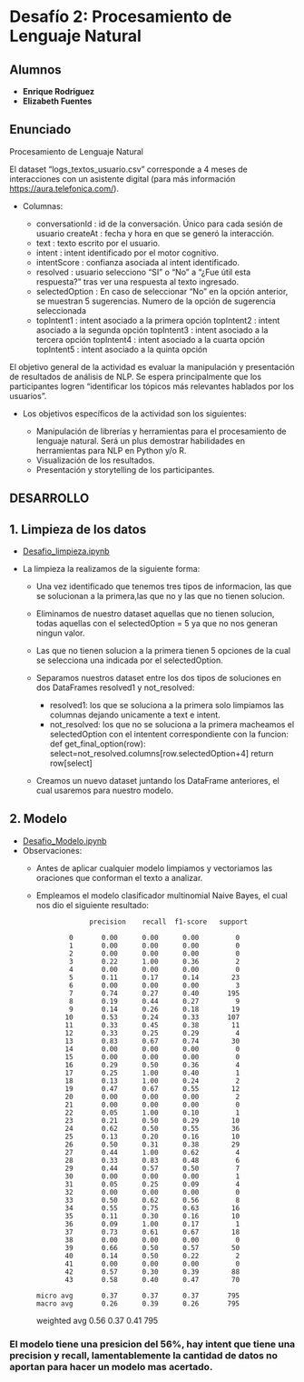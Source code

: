# Desafío 2: Procesamiento de Lenguaje Natural

## __Alumnos__
* __Enrique Rodriguez__
* __Elizabeth Fuentes__  

## Enunciado

Procesamiento de Lenguaje Natural

El dataset “logs_textos_usuario.csv” corresponde a 4 meses de interacciones con un asistente digital (para más información https://aura.telefonica.com/).

* Columnas:

    * conversationId : id de la conversación. Único para cada sesión de usuario createAt : fecha y hora en que se generó la interacción.
    * text : texto escrito por el usuario.
    * intent : intent identificado por el motor cognitivo.
    * intentScore : confianza asociada al intent identificado.
    * resolved : usuario selecciono “SI” o “No” a “¿Fue útil esta respuesta?” tras ver una respuesta al texto ingresado.
    * selectedOption : En caso de seleccionar “No” en la opción anterior, se muestran 5 sugerencias. Numero de la opción de sugerencia seleccionada
    * topIntent1 : intent asociado a la primera opción topIntent2 : intent asociado a la segunda opción topIntent3 : intent asociado a la tercera opción topIntent4 : intent asociado a la cuarta opción topIntent5 : intent asociado a la quinta opción

El objetivo general de la actividad es evaluar la manipulación y presentación de resultados de análisis de NLP. Se espera principalmente que los participantes logren “identificar los tópicos más relevantes hablados por los usuarios”.

* Los objetivos específicos de la actividad son los siguientes:

    * Manipulación de librerías y herramientas para el procesamiento de lenguaje natural. Será un plus demostrar habilidades en herramientas para NLP en Python y/o R.
    * Visualización de los resultados. 
    * Presentación y storytelling de los participantes.
    

## DESARROLLO

## 1. Limpieza de los datos
* [Desafio_limpieza.ipynb](Desafio_limpieza.ipynb)
* La limpieza la realizamos de la siguiente forma:

    * Una vez identificado que tenemos tres tipos de informacion, las que se solucionan a la primera,las que no y las que no tienen solucion. 
    * Eliminamos de nuestro dataset aquellas que no tienen solucion, todas aquellas con el selectedOption = 5 ya que no nos generan ningun valor.
    * Las que no tienen solucion a la primera tienen 5 opciones de la cual se selecciona una indicada por el selectedOption.
    * Separamos nuestros dataset entre los dos tipos de soluciones en dos DataFrames resolved1 y not_resolved:
        * resolved1: los que se soluciona a la primera solo limpiamos las columnas dejando unicamente a text e intent.
        * not_resolved: los que no se soluciona a la primera macheamos el selectedOption con el intentent correspondiente con la funcion:
            def get_final_option(row):
                select=not_resolved.columns[row.selectedOption+4]
                return row[select]
                
    * Creamos un nuevo dataset juntando los DataFrame anteriores, el cual usaremos para nuestro modelo. 
           
 
 ## 2. Modelo
 * [Desafio_Modelo.ipynb](Desafio_Modelo.ipynb)
 * Observaciones:
     * Antes de aplicar cualquier modelo limpiamos y vectoriamos las oraciones que conforman el texto a analizar. 
     * Empleamos el modelo clasificador multinomial Naive Bayes, el cual nos dio el siguiente resultado:

     
                        precision    recall  f1-score   support

                   0       0.00      0.00      0.00         0
                   1       0.00      0.00      0.00         0
                   2       0.00      0.00      0.00         0
                   3       0.22      1.00      0.36         2
                   4       0.00      0.00      0.00         0
                   5       0.11      0.17      0.14        23
                   6       0.00      0.00      0.00         3
                   7       0.74      0.27      0.40       195
                   8       0.19      0.44      0.27         9
                   9       0.14      0.26      0.18        19
                  10       0.53      0.24      0.33       107
                  11       0.33      0.45      0.38        11
                  12       0.33      0.25      0.29         4
                  13       0.83      0.67      0.74        30
                  14       0.00      0.00      0.00         0
                  15       0.00      0.00      0.00         0
                  16       0.29      0.50      0.36         4
                  17       0.25      1.00      0.40         1
                  18       0.13      1.00      0.24         2
                  19       0.47      0.67      0.55        12
                  20       0.00      0.00      0.00         2
                  21       0.00      0.00      0.00         0
                  22       0.05      1.00      0.10         1
                  23       0.21      0.50      0.29        10
                  24       0.62      0.50      0.55        36
                  25       0.13      0.20      0.16        10
                  26       0.50      0.31      0.38        29
                  27       0.44      1.00      0.62         4
                  28       0.33      0.83      0.48         6
                  29       0.44      0.57      0.50         7
                  30       0.00      0.00      0.00         1
                  31       0.05      0.25      0.09         4
                  32       0.00      0.00      0.00         0
                  33       0.50      0.62      0.56         8
                  34       0.55      0.75      0.63        16
                  35       0.11      0.30      0.16        10
                  36       0.09      1.00      0.17         1
                  37       0.73      0.61      0.67        18
                  38       0.00      0.00      0.00         0
                  39       0.66      0.50      0.57        50
                  40       0.14      0.50      0.22         2
                  41       0.00      0.00      0.00         0
                  42       0.57      0.30      0.39        88
                  43       0.58      0.40      0.47        70

           micro avg       0.37      0.37      0.37       795
           macro avg       0.26      0.39      0.26       795
        weighted avg       0.56      0.37      0.41       795

     
### El modelo tiene una presicion del 56%, hay intent que tiene una precision y recall, lamentablemente la cantidad de datos no aportan para hacer un modelo mas acertado.
